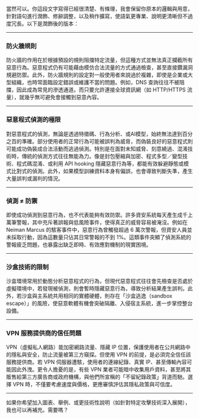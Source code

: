 當然可以。你這段文字寫得已經很清楚、有條理，我會保留你原本的邏輯與用意，針對語句進行潤飾、修辭調整，以及稍作擴寫，使語氣更專業、說明更清晰但不過度冗長。以下是潤飾後的版本：

---

### 防火牆規則

防火牆的作用在於根據預設的規則阻擋特定流量，但這種方式並無法真正攔截所有惡意行為。惡意程式仍有可能藉由模仿合法流量的方式通過檢查，甚至直接鑽漏洞規避防禦。此外，防火牆規則的設定對一般使用者來說過於複雜，即使是企業或大型組織，也時常面臨設定錯誤或維護不當的問題。例如，DNS 查詢往往不被阻擋，因此成為常見的滲透通道。而只要允許連接全球資訊網（如 HTTP/HTTPS 流量），就幾乎無可避免會接觸到惡意內容。

---

### 惡意程式偵測的極限

對惡意程式的偵測，無論是透過特徵碼、行為分析、或AI模型，始終無法達到百分之百的準確。部分使用者的正常行為可能被誤判為威脅，而偽裝良好的惡意程式則可能成功偽裝成合法活動而逃過偵測。特別是在面對未知威脅、刻意繞過、混淆技術時，傳統的偵測方式往往無能為力。像是封包壓縮與加密、程式多型／變型技術、程式碼混淆、或利用 API hooking 隱藏惡意行為等，都能有效躲避靜態或模式比對式的偵測。此外，如果模型訓練資料本身有偏誤，也會導致判斷失準，產生大量誤判或漏判的情況。

---

### 偵測 ≠ 防禦

即使成功偵測到惡意行為，也不代表能夠有效防禦。許多資安系統每天產生成千上萬筆警報，其中充斥著誤報與低風險事件，使得真正的威脅容易被淹沒。例如在 Neiman Marcus 的駭客事件中，惡意行為曾觸發超過 6 萬次警報，但資安人員並未採取行動，因為這數量只佔其日常警報的不到 1%。這類事件突顯了偵測系統的警報疲乏問題，也暴露出缺乏即時、有效應對機制的現實困境。

---

### 沙盒技術的限制

沙盒環境常用於動態分析惡意程式的行為，但現代惡意程式往往會先檢查是否處於虛擬環境中，若發現被偵測，則會暫時隱藏惡意行為，導致分析結果產生誤判。此外，若沙盒與主系統共用相同的實體硬體，則存在「沙盒逃逸（sandbox escape）」的風險，使惡意軟體有機會突破隔離、入侵宿主系統，進一步掌控整台設備。

---

### VPN 服務提供商的信任問題

VPN（虛擬私人網路）能加密網路流量、隱藏 IP 位置，保護使用者在公共網路中的隱私與安全，防止流量被第三方窺探。但使用 VPN 的前提，是必須完全信任該服務提供商。若 VPN 伺服器遭駭，使用者的連線紀錄、真實 IP、甚至傳輸內容可能因此外洩。更令人擔憂的是，有些 VPN 業者可能暗中收集用戶資料，甚至將其販售給第三方廣告商或政府機構，與他們所宣稱的「不留紀錄政策」背道而馳。選擇 VPN 時，不僅要考慮速度與價格，更應審慎評估其隱私政策與可信度。

---

如果你希望加入圖表、舉例、或更技術性說明（如針對特定攻擊技術深入展開），我也可以再補充。需要嗎？
